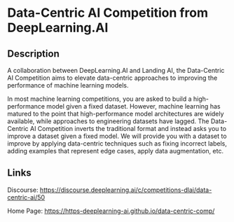 # Data-Centric AI Competition from DeepLearning.AI

## Description
A collaboration between DeepLearning.AI and Landing AI, the Data-Centric AI Competition aims to elevate data-centric approaches to improving the performance of machine learning models.

In most machine learning competitions, you are asked to build a high-performance model given a fixed dataset. However, machine learning has matured to the point that high-performance model architectures are widely available, while approaches to engineering datasets have lagged. The Data-Centric AI Competition inverts the traditional format and instead asks you to improve a dataset given a fixed model. We will provide you with a dataset to improve by applying data-centric techniques such as fixing incorrect labels, adding examples that represent edge cases, apply data augmentation, etc.

## Links
Discourse: https://discourse.deeplearning.ai/c/competitions-dlai/data-centric-ai/50

Home Page: https://https-deeplearning-ai.github.io/data-centric-comp/
